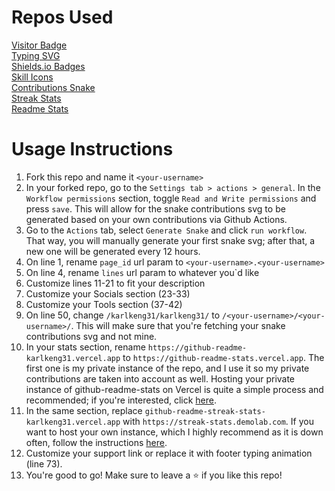 # Repos Used

[Visitor Badge](https://github.com/hehuapei/visitor-badge)\
[Typing SVG](https://github.com/DenverCoder1/readme-typing-svg)\
[Shields.io Badges](https://github.com/alexandresanlim/Badges4-README.md-Profile)\
[Skill Icons](https://github.com/tandpfun/skill-icons)\
[Contributions Snake](https://github.com/Platane/snk)\
[Streak Stats](https://github.com/DenverCoder1/github-readme-streak-stats)\
[Readme Stats](https://github.com/anuraghazra/github-readme-stats)

# Usage Instructions

1.  Fork this repo and name it `<your-username>`
2.  In your forked repo, go to the `Settings tab > actions > general`. In the `Workflow permissions` section, toggle `Read and Write permissions` and press `save`. This will allow for the snake contributions svg to be generated based on your own contributions via Github Actions.
3.  Go to the `Actions` tab, select `Generate Snake` and click `run workflow`. That way, you will manually generate your first snake svg; after that, a new one will be generated every 12 hours.
4.  On line 1, rename `page_id` url param to `<your-username>.<your-username>`
5.  On line 4, rename `lines` url param to whatever you`d like
6.  Customize lines 11-21 to fit your description
7.  Customize your Socials section (23-33)
8.  Customize your Tools section (37-42)
9.  On line 50, change `/karlkeng31/karlkeng31/` to `/<your-username>/<your-username>/`. This will make sure that you're fetching your snake contributions svg and not mine.
10. In your stats section, rename `https://github-readme-karlkeng31.vercel.app` to `https://github-readme-stats.vercel.app`. The first one is my private instance of the repo, and I use it so my private contributions are taken into account as well. Hosting your private instance of github-readme-stats on Vercel is quite a simple process and recommended; if you're interested, click [here](https://github.com/karlkeng31/github-readme-stats#deploy-on-your-own).
11. In the same section, replace `github-readme-streak-stats-karlkeng31.vercel.app` with `https://streak-stats.demolab.com`. If you want to host your own instance, which I highly recommend as it is down often, follow the instructions [here](https://github.com/DenverCoder1/github-readme-streak-stats?tab=readme-ov-file#next-steps).
12. Customize your support link or replace it with footer typing animation (line 73).
13. You're good to go! Make sure to leave a ⭐ if you like this repo!
